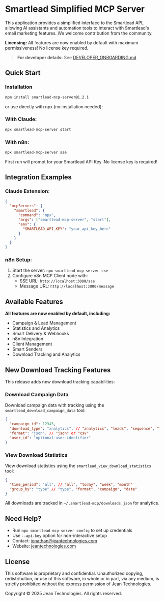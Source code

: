 # Smartlead Simplified MCP Server

This application provides a simplified interface to the Smartlead API, allowing AI assistants and automation tools to interact with Smartlead's email marketing features. We welcome contribution from the community.

**Licensing:** All features are now enabled by default with maximum permissiveness! No license key required.

> **For developer details:** See [DEVELOPER_ONBOARDING.md](./DEVELOPER_ONBOARDING.md)

## Quick Start

### Installation
```bash
npm install smartlead-mcp-server@1.2.1
```

or use directly with npx (no installation needed):


### With Claude:
```bash
npx smartlead-mcp-server start
```

### With n8n:
```bash
npx smartlead-mcp-server sse
```

First run will prompt for your Smartlead API Key. No license key is required!

## Integration Examples

### Claude Extension:
```json
{
  "mcpServers": {
    "smartlead": {
      "command": "npx",
      "args": ["smartlead-mcp-server", "start"],
      "env": {
        "SMARTLEAD_API_KEY": "your_api_key_here"
      }
    }
  }
}
```

### n8n Setup:
1. Start the server: `npx smartlead-mcp-server sse`
2. Configure n8n MCP Client node with:
   - SSE URL: `http://localhost:3000/sse`
   - Message URL: `http://localhost:3000/message`

## Available Features

**All features are now enabled by default, including:**
- Campaign & Lead Management
- Statistics and Analytics
- Smart Delivery & Webhooks
- n8n Integration
- Client Management
- Smart Senders
- Download Tracking and Analytics

## New Download Tracking Features

This release adds new download tracking capabilities:

### Download Campaign Data
Download campaign data with tracking using the `smartlead_download_campaign_data` tool:
```json
{
  "campaign_id": 12345,
  "download_type": "analytics", // "analytics", "leads", "sequence", "full_export"
  "format": "json", // "json" or "csv"
  "user_id": "optional-user-identifier"
}
```

### View Download Statistics
View download statistics using the `smartlead_view_download_statistics` tool:
```json
{
  "time_period": "all", // "all", "today", "week", "month"
  "group_by": "type" // "type", "format", "campaign", "date"
}
```

All downloads are tracked in `~/.smartlead-mcp/downloads.json` for analytics.

## Need Help?

- Run `npx smartlead-mcp-server config` to set up credentials
- Use `--api-key` option for non-interactive setup
- Contact: jonathan@jeantechnologies.com
- Website: [jeantechnologies.com](https://jeantechnologies.com)

## License

This software is proprietary and confidential. Unauthorized copying, redistribution, or use of this software, in whole or in part, via any medium, is strictly prohibited without the express permission of Jean Technologies.

Copyright © 2025 Jean Technologies. All rights reserved.